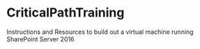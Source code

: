 # CriticalPathTraining
Instructions and Resources to build out a virtual machine running SharePoint Server 2016
